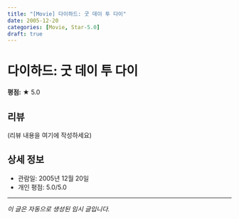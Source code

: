 ```yaml
---
title: "[Movie] 다이하드: 굿 데이 투 다이"
date: 2005-12-20
categories: [Movie, Star-5.0]
draft: true
---
```


# 다이하드: 굿 데이 투 다이

**평점:** ★ 5.0

## 리뷰

(리뷰 내용을 여기에 작성하세요)

## 상세 정보

- 관람일: 2005년 12월 20일
- 개인 평점: 5.0/5.0

---

*이 글은 자동으로 생성된 임시 글입니다.*
